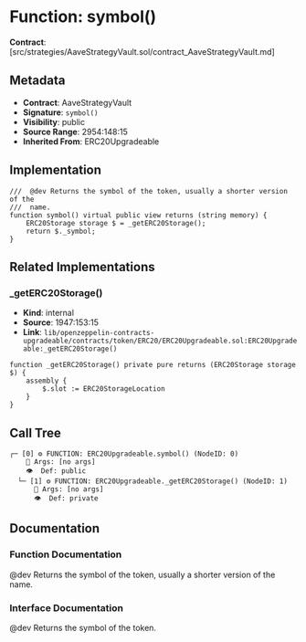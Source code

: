 # Function: symbol()

**Contract**: [src/strategies/AaveStrategyVault.sol/contract_AaveStrategyVault.md]

## Metadata

- **Contract**: AaveStrategyVault
- **Signature**: `symbol()`
- **Visibility**: public
- **Source Range**: 2954:148:15
- **Inherited From**: ERC20Upgradeable

## Implementation

```solidity
///  @dev Returns the symbol of the token, usually a shorter version of the
///  name.
function symbol() virtual public view returns (string memory) {
    ERC20Storage storage $ = _getERC20Storage();
    return $._symbol;
}
```

## Related Implementations

### _getERC20Storage()

- **Kind**: internal
- **Source**: 1947:153:15
- **Link**: `lib/openzeppelin-contracts-upgradeable/contracts/token/ERC20/ERC20Upgradeable.sol:ERC20Upgradeable:_getERC20Storage()`

```solidity
function _getERC20Storage() private pure returns (ERC20Storage storage $) {
    assembly {
        $.slot := ERC20StorageLocation
    }
}
```

## Call Tree

```
┌─ [0] ⚙️ FUNCTION: ERC20Upgradeable.symbol() (NodeID: 0)
    💬 Args: [no args]
    👁️  Def: public
  └─ [1] ⚙️ FUNCTION: ERC20Upgradeable._getERC20Storage() (NodeID: 1)
      💬 Args: [no args]
      👁️  Def: private
```

## Documentation

### Function Documentation

 @dev Returns the symbol of the token, usually a shorter version of the
 name.

### Interface Documentation

 @dev Returns the symbol of the token.

